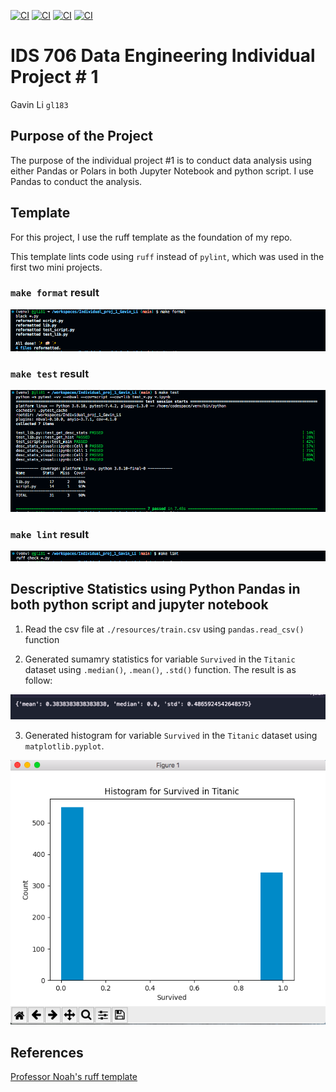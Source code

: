 [![CI](https://github.com/nogibjj/Individual_proj_1_Gavin_Li/actions/workflows/install.yml/badge.svg)](https://github.com/nogibjj/Individual_proj_1_Gavin_Li/actions/workflows/install.yml)
[![CI](https://github.com/nogibjj/Individual_proj_1_Gavin_Li/actions/workflows/format.yml/badge.svg)](https://github.com/nogibjj/Individual_proj_1_Gavin_Li/actions/workflows/format.yml)
[![CI](https://github.com/nogibjj/Individual_proj_1_Gavin_Li/actions/workflows/lint.yml/badge.svg)](https://github.com/nogibjj/Individual_proj_1_Gavin_Li/actions/workflows/lint.yml)
[![CI](https://github.com/nogibjj/Individual_proj_1_Gavin_Li/actions/workflows/test.yml/badge.svg)](https://github.com/nogibjj/Individual_proj_1_Gavin_Li/actions/workflows/test.yml)

# IDS 706 Data Engineering Individual Project # 1

Gavin Li `gl183`

## Purpose of the Project

The purpose of the individual project #1 is to conduct data analysis using either Pandas or Polars in both Jupyter Notebook and python script. I use Pandas to conduct the analysis.

## Template

For this project, I use the ruff template as the foundation of my repo.

This template lints code using `ruff` instead of `pylint`, which was used in the first two mini projects.

### `make format` result

![Make_format_result](./resources/make_format.png)

### `make test` result

![Make_test_result](./resources/make_result.png)

### `make lint` result

![Make_lint_result](./resources/make_lint.png)

## Descriptive Statistics using Python Pandas in both python script and jupyter notebook

1. Read the csv file at `./resources/train.csv` using `pandas.read_csv()` function

2. Generated sumamry statistics for variable `Survived` in the `Titanic` dataset using `.median()`, `.mean()`, `.std()` function. The result is as follow:

![Summary_stats](./resources/desc_stats.png)

3. Generated histogram for variable `Survived` in the `Titanic` dataset using `matplotlib.pyplot`.

![Histogram](./resources/hist.png)

## References

[Professor Noah's ruff template](https://github.com/nogibjj/python-ruff-template)